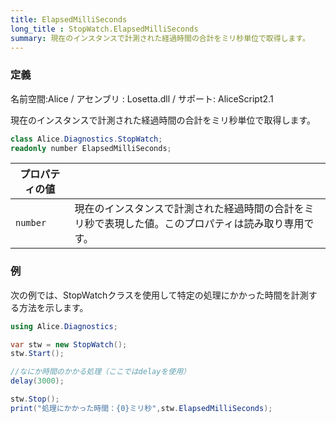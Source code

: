 ```yaml
---
title: ElapsedMilliSeconds
long_title : StopWatch.ElapsedMilliSeconds
summary: 現在のインスタンスで計測された経過時間の合計をミリ秒単位で取得します。
---
```

### 定義
名前空間:Alice / アセンブリ : Losetta.dll / サポート: AliceScript2.1

現在のインスタンスで計測された経過時間の合計をミリ秒単位で取得します。

```cs title="AliceScript"
class Alice.Diagnostics.StopWatch;
readonly number ElapsedMilliSeconds;
```

|プロパティの値| |
|-|-|
|`number`| 現在のインスタンスで計測された経過時間の合計をミリ秒で表現した値。このプロパティは読み取り専用です。|

### 例
次の例では、StopWatchクラスを使用して特定の処理にかかった時間を計測する方法を示します。

```cs title="AliceScript"
using Alice.Diagnostics;

var stw = new StopWatch();
stw.Start();

//なにか時間のかかる処理（ここではdelayを使用）
delay(3000);

stw.Stop();
print("処理にかかった時間：{0}ミリ秒",stw.ElapsedMilliSeconds);
```